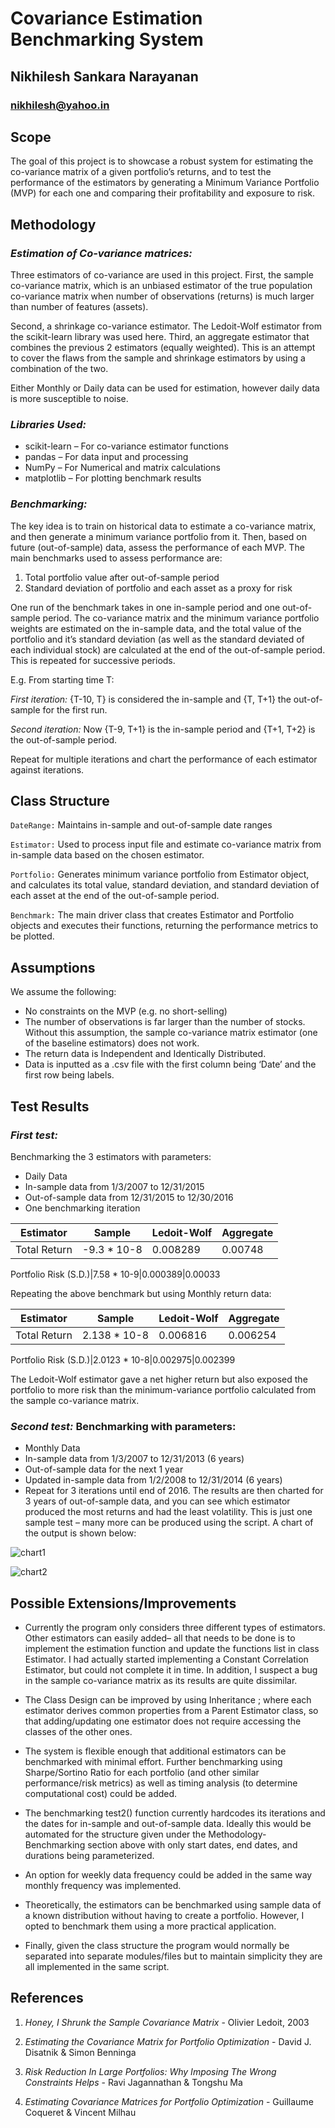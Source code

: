 # Covariance Estimation Benchmarking System
## Nikhilesh Sankara Narayanan
### nikhilesh@yahoo.in

## Scope

The goal of this project is to showcase a robust system for estimating the co-variance matrix of a given portfolio’s returns, and to test the performance of the estimators by generating a Minimum Variance Portfolio (MVP) for each one and comparing their profitability and exposure to risk.

## Methodology

### *Estimation of Co-variance matrices:*

Three estimators of co-variance are used in this project. 
First, the sample co-variance matrix, which is an unbiased estimator of the true population co-variance matrix when number of observations (returns) is much larger than number of features (assets).

Second, a shrinkage co-variance estimator. The Ledoit-Wolf estimator from the scikit-learn library was used here.
Third, an aggregate estimator that combines the previous 2 estimators (equally weighted). This is an attempt to cover the flaws from the sample and shrinkage estimators by using a combination of the two.

Either Monthly or Daily data can be used for estimation, however daily data is more susceptible to noise.



### *Libraries Used:* 

* scikit-learn – For co-variance estimator functions 
* pandas – For data input and processing 
* NumPy – For Numerical and matrix calculations
* matplotlib – For plotting benchmark results

### *Benchmarking:*

The key idea is to train on historical data to estimate a co-variance matrix, and then generate a minimum variance portfolio from it. Then, based on future (out-of-sample) data, assess the performance of each MVP. The main benchmarks used to assess performance are:
1. Total portfolio value after out-of-sample period
1. Standard deviation of portfolio and each asset as a proxy for risk

One run of the benchmark takes in one in-sample period and one out-of-sample period. The co-variance matrix and the minimum variance portfolio weights are estimated on the in-sample data, and the total value of the portfolio and it’s standard deviation (as well as the standard deviated of each individual stock) are calculated at the end of the out-of-sample period.
This is repeated for successive periods. 

E.g. From starting time T:

*First iteration:* {T-10, T} is considered the in-sample and {T, T+1} the out-of-sample for the first run.

*Second iteration:* Now {T-9, T+1} is the in-sample period and {T+1, T+2} is the out-of-sample period.

Repeat for multiple iterations and chart the performance of each estimator against iterations.


## Class Structure

`DateRange:` Maintains in-sample and out-of-sample date ranges

`Estimator:` Used to process input file and estimate co-variance matrix from in-sample data based on the chosen estimator.

`Portfolio:` Generates minimum variance portfolio from Estimator object, and calculates its total value, standard deviation, and standard deviation of each asset at the end of the out-of-sample period.

`Benchmark:` The main driver class that creates Estimator and Portfolio objects and executes their functions, returning the performance metrics to be plotted.

## Assumptions

We assume the following:
* No constraints on the MVP (e.g. no short-selling)
* The number of observations is far larger than the number of stocks. Without this assumption, the sample co-variance matrix estimator (one of the baseline estimators) does not work.
* The return data is Independent and Identically Distributed.
* Data is inputted as a .csv file with the first column being ‘Date’ and the first row being labels. 





## Test Results

### *First test:*
Benchmarking the 3 estimators with parameters: 
* Daily Data
* In-sample data from 1/3/2007 to 12/31/2015
* Out-of-sample data from 12/31/2015 to 12/30/2016
* One benchmarking iteration


Estimator|Sample|Ledoit-Wolf|Aggregate
---------|------|-----------|----------
Total Return|-9.3 * 10-8|0.008289|0.00748

Portfolio Risk (S.D.)|7.58 * 10-9|0.000389|0.00033

Repeating the above benchmark but using Monthly return data:

Estimator|Sample|Ledoit-Wolf|Aggregate
---------|------|-----------|----------
Total Return|2.138 * 10-8|0.006816|0.006254

Portfolio Risk (S.D.)|2.0123 * 10-8|0.002975|0.002399

The Ledoit-Wolf estimator gave a net higher return but also exposed the portfolio to more risk than the minimum-variance portfolio calculated from the sample co-variance matrix.

### *Second test:* Benchmarking with parameters:
* Monthly Data
* In-sample data from 1/3/2007 to 12/31/2013 (6 years)
* Out-of-sample data for the next 1 year
* Updated in-sample data from 1/2/2008 to 12/31/2014 (6 years)
* Repeat for 3 iterations until end of 2016.
The results are then charted for 3 years of out-of-sample data, and you can see which estimator produced the most returns and had the least volatility. This is just one sample test – many more can be produced using the script. A chart of the output is shown below:
  
![chart1](test2portfolioRisk.png)

![chart2](test2totalReturns.png)


## Possible Extensions/Improvements

* Currently  the program only considers three different types of estimators. Other estimators can easily added– all that needs to be done is to implement the estimation function and update the functions list in class Estimator. I had actually started implementing a Constant Correlation Estimator, but could not complete it in time. In addition, I suspect a bug in the sample co-variance matrix as its results are quite dissimilar.

* The Class Design can be improved by using Inheritance ; where each estimator derives common properties from a Parent Estimator class, so that adding/updating one estimator does not require accessing the classes of the other ones.

* The system is flexible enough that additional estimators can be benchmarked with minimal effort. Further benchmarking using Sharpe/Sortino Ratio for each portfolio (and other similar performance/risk metrics) as well as timing analysis (to determine computational cost) could be added.

* The benchmarking test2() function currently hardcodes its iterations and the dates for in-sample and out-of-sample data. Ideally this would be automated for the structure given under the Methodology-Benchmarking section above with only start dates, end dates, and durations being parameterized.

* An option for weekly data frequency could be added in the same way monthly frequency was implemented.

* Theoretically, the estimators can be benchmarked using sample data of a known distribution without having to create a portfolio. However, I opted to benchmark them using a more practical application.

* Finally, given the class structure the program would normally be separated into separate modules/files but to maintain simplicity they are all implemented in the same script.

## References

1. *Honey, I Shrunk the Sample Covariance Matrix* - Olivier Ledoit, 2003

1. *Estimating the Covariance Matrix for Portfolio Optimization* - David J. Disatnik & Simon Benninga

1. *Risk Reduction In Large Portfolios: Why Imposing The Wrong Constraints Helps* - Ravi Jagannathan & Tongshu Ma

1. *Estimating Covariance Matrices for Portfolio Optimization* - Guillaume Coqueret & Vincent Milhau

